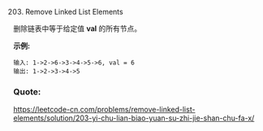 203. Remove Linked List Elements

删除链表中等于给定值 **val** 的所有节点。

**示例:**
```
输入: 1->2->6->3->4->5->6, val = 6
输出: 1->2->3->4->5
```

### Quote:

https://leetcode-cn.com/problems/remove-linked-list-elements/solution/203-yi-chu-lian-biao-yuan-su-zhi-jie-shan-chu-fa-x/